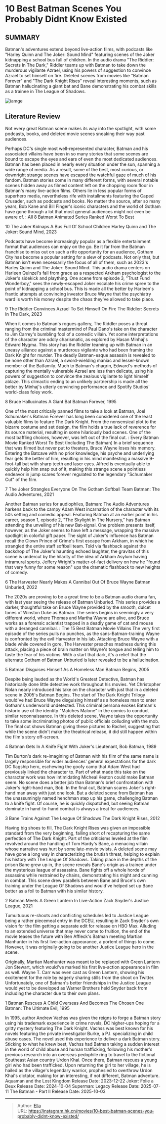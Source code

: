 # 10 Best Batman Scenes You Probably Didnt Know Existed


## SUMMARY 


 Batman&#39;s adventures extend beyond live-action films, with podcasts like &#34;Harley Quinn and The Joker: Sound Mind&#34; featuring scenes of the Joker kidnapping a school bus full of children. 
 In the audio drama &#34;The Riddler: Secrets In The Dark,&#34; Riddler teams up with Batman to take down the murderous vigilante Azrael, using his powers of suggestion to convince Azrael to set himself on fire. 
 Deleted scenes from movies like &#34;Batman Forever&#34; and &#34;The Dark Knight Rises&#34; reveal interesting moments, such as Batman hallucinating a giant bat and Bane demonstrating his combat skills as a trainee in The League of Shadows. 

![iamge](https://static1.srcdn.com/wordpress/wp-content/uploads/2023/11/a-split-image-featuring-the-faces-of-nicholson-s-joker-bales-batman-and-hardy-s-bane.jpg)

## Literature Review

Not every great Batman scene makes its way into the spotlight, with some podcasts, books, and deleted movie scenes sneaking their way past audiences.




Perhaps DC&#39;s single most well-represented character, Batman and his associated villains have been in so many stories that some scenes are bound to escape the eyes and ears of even the most dedicated audiences. Batman has been placed in nearly every situation under the sun, spanning a wide range of media. As a result, some of the best, most curious, or downright strange scenes have escaped the watchful gaze of much of his fandom.
Batman stories come in many different forms, with several notable scenes hidden away as filmed content left on the chopping room floor in Batman&#39;s many live-action films. Others lie in less popular forms of superhero media, nevertheless rife with installments featuring the Caped Crusader, such as podcasts and books. No matter the source, after so many years, Bob Kane and Bill Finger&#39;s iconic characters and the world of Gotham have gone through a lot that most general audiences might not even be aware of.
 : All 8 Batman Animated Series Ranked Worst To Best









 








 10  The Joker Kidnaps A Bus Full Of School Children 
Harley Quinn and The Joker: Sound Mind, 2023
        

Podcasts have become increasingly popular as a flexible entertainment format that audiences can enjoy on the go. Be it far from the Batman franchise to miss out on such a rife opportunity for an audience, Gotham City has become a popular setting for a slew of podcasts. Not only that, but Batman isn&#39;t even necessarily the focus of all of them, such as 2023&#39;s Harley Quinn and The Joker: Sound Mind.
This audio drama centers on Harleen Quinzel&#39;s fall from grace as a respected Arkham psychologist to the Joker&#39;s sidekick and plaything. One scene from episode 3, &#34;Trust Fund Wonderboy,&#34; sees the newly-escaped Joker escalate his crime spree to the point of kidnapping a school bus. This is made all the better by Harleen&#39;s frantic attempts at convincing investor Bruce Wayne that the psychiatry ward is worth his money despite the chaos they&#39;ve allowed to take place.





 9  The Riddler Convinces Azrael To Set Himself On Fire 
The Riddler: Secrets In The Dark, 2023


 







When it comes to Batman&#39;s rogues gallery, The Riddler poses a threat ranging from the criminal mastermind of Paul Dano&#39;s take on the character to Jim Carrey&#39;s bumbling fool of a comedic villain. Yet some interpretations of the character are oddly charismatic, as explored by Hasan Minhaj&#39;s Edward Nygma. This story has the Riddler teaming up with Batman in an uneasy alliance against a murderous vigilante who had been framing the Dark Knight for murder.
The deadly Batman-esque assassin is revealed to be none other than Azrael, a sword-wielding maniac and lesser-known member of the Batfamily. Much to Batman&#39;s chagrin, Edward&#39;s methods of capturing the mentally vulnerable Azrael are less than delicate, using his powers of suggestion to convince the zealous vigilante to light himself ablaze. This climactic ending to an unlikely partnership is made all the better by Minhaj&#39;s utterly convincing performance and Spotify Studios&#39; world-class foley work.





 8  Bruce Hallucinates A Giant Bat 
Batman Forever, 1995
        

One of the most critically panned films to take a look at Batman, Joel Schumaker&#39;s Batman Forever has long been considered one of the least valuable films to feature The Dark Knight. From the nonsensical plot to the bizarre costume and set design, the film holds a true lack of reverence for its source material, resulting in some hilariously bad scenes. One of the most baffling choices, however, was left out of the final cut.
 : Every Batman Movie Ranked Worst To Best (Including The Batman)
In a brief sequence that was filmed but never put to theaters, Bruce Wayne loses his memory. Entering the Batcave with no prior knowledge, his psyche and underlying fear gets the better of him, resulting in his mind manifesting a massive 9-foot-tall bat with sharp teeth and laser eyes. Alfred is eventually able to quickly help him snap out of it, making this strange scene a pointless endeavor in jump scares forever regulated to the legendary &#34;Schumaker Cut&#34; of the film.





 7  The Joker Strangles Everyone On The Gotham Softball Team 
Batman: The Audio Adventures, 2021


 







Another Batman series for audiophiles, Batman: The Audio Adventures harkens back to the campy Adam West incarnation of the character with its 50s setting and comedic appeal. Featuring Batman at an earlier point in his career, season 1, episode 2, &#34;The Skylight In The Nursery,&#34; has Batman attending the unveiling of his new Bat-signal. One problem presents itself, however, as the Joker seems to have left a message, wrapping the massive spotlight in colorful gift paper.
The sight of Joker&#39;s influence has Batman recall the Clown Prince of Crime&#39;s first escape from Arkham, in which he strangled the entire staff softball team. Told via flashback against the backdrop of The Joker&#39;s haunting echoed laughter, the gravitas of this scene is undercut by the hilarity of the idea of Arkham Asylum having intramural sports. Jeffery Wright&#39;s matter-of-fact delivery on how he &#34;found that very funny for some reason&#34; ups the dramatic flashback to new heights of comedy.





 6  The Harvester Nearly Makes A Cannibal Out Of Bruce Wayne 
Batman Unburied, 2022
        

The 2020s are proving to be a great time to be a Batman audio drama fan, with last year seeing the release of Batman Unburied. This series provides a darker, thoughtful take on Bruce Wayne provided by the smooth, dulcet tones of Winston Duke as Batman. The series begins in seemingly a very different world, where Thomas and Martha Wayne are alive, and Bruce works as a forensic scientist trapped in a deadly game of cat and mouse with a deranged cannibal.
 : The 15 Best Batman Movie Villains
The very first episode of the series pulls no punches, as the sans-Batman-training Wayne is confronted by the evil Harvester in his lab. Attacking Bruce Wayne with a blade while covered in gore, The Harvester preaches madness during this attack, placing a piece of brain matter on Wayne&#39;s tongue and telling him to taste the fear of his victims. With a start that dark, it&#39;s a relief that the alternate Gotham of Batman Unburied is later revealed to be a hallucination.





 5  Batman Disguises Himself As A Homeless Man 
Batman Begins, 2005
        

Despite being lauded as the World&#39;s Greatest Detective, Batman has historically done little detective work throughout his movies. Yet Christopher Nolan nearly introduced his take on the character with just that in a deleted scene in 2005&#39;s Batman Begins. The start of The Dark Knight Trilogy would&#39;ve had Bruce Wayne disguising himself as a homeless man to enter Gotham&#39;s underworld undetected.
This criminal persona evokes Batman&#39;s historic use of the identity &#34;Matches Malone&#34; in the comics to conduct similar reconnaissance. In this deleted scene, Wayne takes the opportunity to take some incriminating photos of public officials colluding with the mob. The final cut shows Batman giving these pictures to Rachel, suggesting that while the scene didn&#39;t make the theatrical release, it did still happen within the film&#39;s story off-screen.





 4  Batman Gets In A Knife Fight With Joker&#39;s Lieutenant, Bob 
Batman, 1989
        

Tim Burton&#39;s dark re-imagining of Batman with his film of the same name is largely responsible for wider audiences&#39; general expectations for the dark DC flagship hero, eschewing the goofy camp that Adam West had previously linked the character to. Part of what made this take on the character work was how intimidating Micheal Keaton could make Batman seem. No scene does a better job than Batman&#39;s brief confrontation with Joker&#39;s right-hand man, Bob.
In the final cut, Batman scares Joker&#39;s right-hand man away with just one look. But a deleted scene from Batman has the unassumingly named henchman step up his game, challenging Batman to a knife fight. Of course, he is quickly dispatched, but seeing Batman dominate in hand-to-hand combat is always a treat for audiences.





 3  Bane Trains Against The League Of Shadows 
The Dark Knight Rises, 2012


 







Having big shoes to fill, The Dark Knight Rises was given an impossible standard from the very beginning, falling short of recapturing the same perfection of The Dark Knight. Part of the criticisms leveled at the film revolved around the handling of Tom Hardy&#39;s Bane, a menacing villain whose narrative was hurt by some late-movie twists. A deleted scene may have gone a long way in characterizing the brutish threat, helping to explain his history with The League Of Shadows.
Taking place in the depths of the prison Bane grew up in, the scene reveals Bane&#39;s origin as a trainee under the mysterious league of assassins. Bane fights off a whole horde of assassins while restrained by chains, demonstrating his might and cunning in combat. This scene drew parallels between Bane and Bruce&#39;s own training under the League Of Shadows and would&#39;ve helped set up Bane better as a foil to Batman with his similar history.





 2  Batman Meets A Green Lantern In Live-Action 
Zack Snyder&#39;s Justice League, 2021
        

Tumultuous re-shoots and conflicting schedules led to Justice League being a rather piecemeal entry in the DCEU, resulting in Zack Snyder&#39;s own vision for the film getting a separate edit for release on HBO Max. Alluding to an extended universe that may never come to fruition, the end of the movie teases the future with Ben Affleck&#39;s Batman meeting Martian Manhunter in his first live-action appearance, a portent of things to come. However, it was originally going to be another Justice League hero in the scene.


Originally, Martian Manhunter was meant to be replaced with Green Lantern Jon Stewart, which would&#39;ve marked his first live-action appearance in film as well. Wayne T. Carr was even cast as Green Lantern, showing his excitement for the role by eagerly sharing stills from the shoot on Twitter. Unfortunately, one of Batman&#39;s better friendships in the Justice League would yet to be developed as Warner Brothers held Snyder back from including the character due to their own plans.





 1  Batman Rescues A Child Overseas And Becomes The Chosen One 
Batman: The Ultimate Evil, 1995
        

In 1995, author Andrew Vachss was given the reigns to forge a Batman story using his trademark experience in crime novels, DC higher-ups hoping for a gritty mystery featuring The Dark Knight. Vachss was best known for his novels featuring the private investigator Burke, a P.I. specializing in child abuse cases. The novel used this experience to deliver a dark Batman story.
Sticking to what he knew best, Vachss had Batman taking a sudden interest in the world of child abuse and human trafficking, following his mother&#39;s previous research into an overseas pedophile ring to travel to the fictional Southeast Asian country Urdon Khai. Once there, Batman rescues a young girl who had been trafficked. Upon returning the girl to her village, he is hailed as the village&#39;s legendary warrior, prophesied to overthrow Urdon Khai&#39;s dictator, making for an interesting, if not different, Batman adventure.
                Aquaman and the Lost Kingdom Release Date: 2023-12-22                  Joker: Folie a Deux Release Date: 2024-10-04                  Superman: Legacy Release Date: 2025-07-11                  The Batman - Part II Release Date: 2025-10-03      

---

> Author: [Ella](https://instagram.hk.cn/)  
> URL: https://instagram.hk.cn/movies/10-best-batman-scenes-you-probably-didnt-know-existed/  

